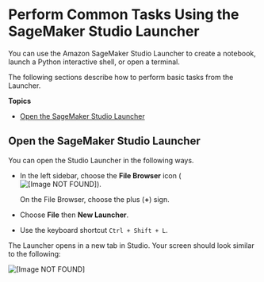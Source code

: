 # Perform Common Tasks Using the SageMaker Studio Launcher<a name="studio-tasks-launcher"></a>

You can use the Amazon SageMaker Studio Launcher to create a notebook, launch a Python interactive shell, or open a terminal\.

The following sections describe how to perform basic tasks from the Launcher\.

**Topics**
+ [Open the SageMaker Studio Launcher](#studio-tasks-launcher-open)

## Open the SageMaker Studio Launcher<a name="studio-tasks-launcher-open"></a>

You can open the Studio Launcher in the following ways\.
+ In the left sidebar, choose the **File Browser** icon \( ![\[Image NOT FOUND\]](http://docs.aws.amazon.com/sagemaker/latest/dg/images/icons/File_browser_squid.png)\)\.

  On the File Browser, choose the plus \(**\+**\) sign\.
+ Choose **File** then **New Launcher**\.
+ Use the keyboard shortcut `Ctrl + Shift + L`\.

The Launcher opens in a new tab in Studio\. Your screen should look similar to the following:

![\[Image NOT FOUND\]](http://docs.aws.amazon.com/sagemaker/latest/dg/images/studio/studio-launcher.png)
